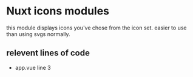 # Nuxt icons modules
this module displays icons you've chose from the icon set.
easier to use than using svgs normally.

## relevent lines of code
- app.vue line 3
